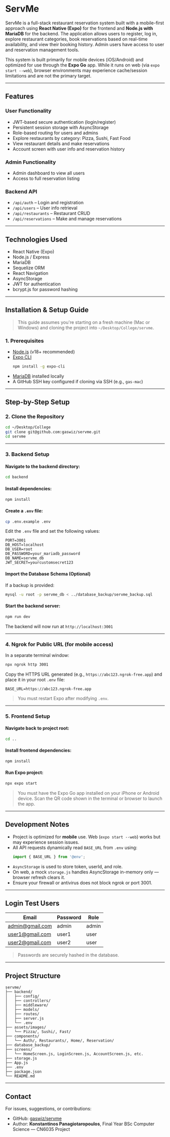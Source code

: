 # ServMe

ServMe is a full-stack restaurant reservation system built with a mobile-first approach using **React Native (Expo)** for the frontend and **Node.js with MariaDB** for the backend. The application allows users to register, log in, explore restaurant categories, book reservations based on real-time availability, and view their booking history. Admin users have access to user and reservation management tools.

This system is built primarily for mobile devices (iOS/Android) and optimized for use through the **Expo Go** app. While it runs on web (via `expo start --web`), browser environments may experience cache/session limitations and are not the primary target.

---

## Features

### User Functionality
- JWT-based secure authentication (login/register)
- Persistent session storage with AsyncStorage
- Role-based routing for users and admins
- Explore restaurants by category: Pizza, Sushi, Fast Food
- View restaurant details and make reservations
- Account screen with user info and reservation history

### Admin Functionality
- Admin dashboard to view all users
- Access to full reservation listing

### Backend API
- `/api/auth` – Login and registration
- `/api/users` – User info retrieval
- `/api/restaurants` – Restaurant CRUD
- `/api/reservations` – Make and manage reservations

---

## Technologies Used

- React Native (Expo)
- Node.js / Express
- MariaDB
- Sequelize ORM
- React Navigation
- AsyncStorage
- JWT for authentication
- bcrypt.js for password hashing

---

## Installation & Setup Guide

> This guide assumes you're starting on a fresh machine (Mac or Windows) and cloning the project into `~/Desktop/College/servme`.

### 1. Prerequisites

- [Node.js](https://nodejs.org/) (v18+ recommended)
- [Expo CLI](https://docs.expo.dev/get-started/installation/)
  ```bash
  npm install -g expo-cli
  ```
- [MariaDB](https://mariadb.org/) installed locally
- A GitHub SSH key configured if cloning via SSH (e.g., `gas-mac`)

---

## Step-by-Step Setup

### 2. Clone the Repository
```bash
cd ~/Desktop/College
git clone git@github.com:gaswiz/servme.git
cd servme
```

---

### 3. Backend Setup

#### Navigate to the backend directory:
```bash
cd backend
```

#### Install dependencies:
```bash
npm install
```

#### Create a `.env` file:
```bash
cp .env.example .env
```
Edit the `.env` file and set the following values:
```env
PORT=3001
DB_HOST=localhost
DB_USER=root
DB_PASSWORD=your_mariadb_password
DB_NAME=servme_db
JWT_SECRET=yourcustomsecret123
```

#### Import the Database Schema (Optional)
If a backup is provided:
```bash
mysql -u root -p servme_db < ../database_backup/servme_backup.sql
```

#### Start the backend server:
```bash
npm run dev
```

The backend will now run at `http://localhost:3001`

---

### 4. Ngrok for Public URL (for mobile access)

In a separate terminal window:
```bash
npx ngrok http 3001
```

Copy the HTTPS URL generated (e.g., `https://abc123.ngrok-free.app`) and place it in your root `.env` file:
```
BASE_URL=https://abc123.ngrok-free.app
```

> You must restart Expo after modifying `.env`.

---

### 5. Frontend Setup

#### Navigate back to project root:
```bash
cd ..
```

#### Install frontend dependencies:
```bash
npm install
```

#### Run Expo project:
```bash
npx expo start
```

> You must have the Expo Go app installed on your iPhone or Android device. Scan the QR code shown in the terminal or browser to launch the app.

---

## Development Notes

- Project is optimized for **mobile** use. Web (`expo start --web`) works but may experience session issues.
- All API requests dynamically read `BASE_URL` from `.env` using:
  ```js
  import { BASE_URL } from '@env';
  ```
- `AsyncStorage` is used to store token, userId, and role.
- On web, a mock `storage.js` handles AsyncStorage in-memory only — browser refresh clears it.
- Ensure your firewall or antivirus does not block ngrok or port 3001.

---

## Login Test Users

| Email            | Password | Role   |
|------------------|----------|--------|
| admin@gmail.com  | admin    | admin  |
| user1@gmail.com  | user1    | user   |
| user2@gmail.com  | user2    | user   |

> Passwords are securely hashed in the database.

---

## Project Structure

```
servme/
├── backend/
│   ├── config/
│   ├── controllers/
│   ├── middleware/
│   ├── models/
│   ├── routes/
│   ├── server.js
│   └── .env
├── assets/images/
│   └── Pizza/, Sushi/, Fast/
├── components/
│   └── Auth/, Restaurants/, Home/, Reservation/
├── database_backup/
├── screens/
│   └── HomeScreen.js, LoginScreen.js, AccountScreen.js, etc.
├── storage.js
├── App.js
├── .env
├── package.json
└── README.md
```

---

## Contact

For issues, suggestions, or contributions:
- GitHub: [gaswiz/servme](https://github.com/gaswiz/servme)
- Author: **Konstantinos Panagiotaropoulos**, Final Year BSc Computer Science — CN6035 Project
